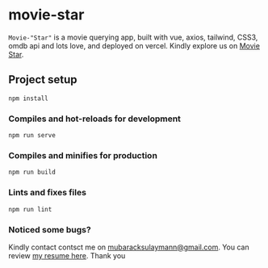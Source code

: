 # movie-star
```Movie-"Star"``` is a movie querying app, built with vue, axios, tailwind, CSS3, omdb api and lots love, and deployed on vercel.
Kindly explore us on [Movie Star](https://movie-star-vercel.app/). 

## Project setup
```
npm install
```

### Compiles and hot-reloads for development
```
npm run serve
```

### Compiles and minifies for production
```
npm run build
```

### Lints and fixes files
```
npm run lint
```

### Noticed some bugs? 
Kindly contact contsct me on mubaracksulaymann@gmail.com. You can review [my resume here](https://resume.io/r/UcJYNilaD). Thank you
